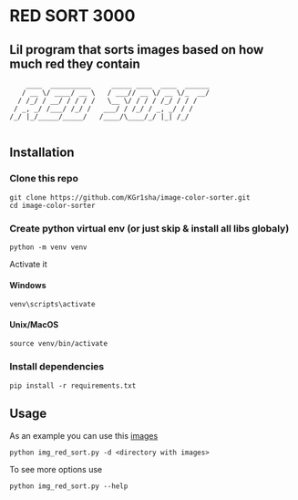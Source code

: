 # RED SORT 3000
## Lil program that sorts images based on how much red they contain
```
    ____  __________     _____ ____  ____  ______
   / __ \/ ____/ __ \   / ___// __ \/ __ \/_  __/
  / /_/ / __/ / / / /   \__ \/ / / / /_/ / / /   
 / _, _/ /___/ /_/ /   ___/ / /_/ / _, _/ / /    
/_/ |_/_____/_____/   /____/\____/_/ |_| /_/     
                                                 
```
## Installation
### Clone this repo
 ```
 git clone https://github.com/KGr1sha/image-color-sorter.git
 cd image-color-sorter
 ```
### Create python virtual env (or just skip & install all libs globaly)
```
python -m venv venv
```
Activate it
#### Windows
```
venv\scripts\activate
```
#### Unix/MacOS
```
source venv/bin/activate
```

### Install dependencies
```
pip install -r requirements.txt
```
## Usage
As an example you can use this [images](https://drive.google.com/drive/folders/1ILjpEHc2KRVD2a4VQZ3XDQVjrFzkVjbH)

```
python img_red_sort.py -d <directory with images>
```
To see more options use
```
python img_red_sort.py --help
```

